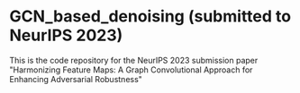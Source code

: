 # GCN_based_denoising (submitted to NeurIPS 2023)
This is the code repository for the NeurIPS 2023 submission paper "Harmonizing Feature Maps: A Graph Convolutional Approach for Enhancing Adversarial Robustness"
